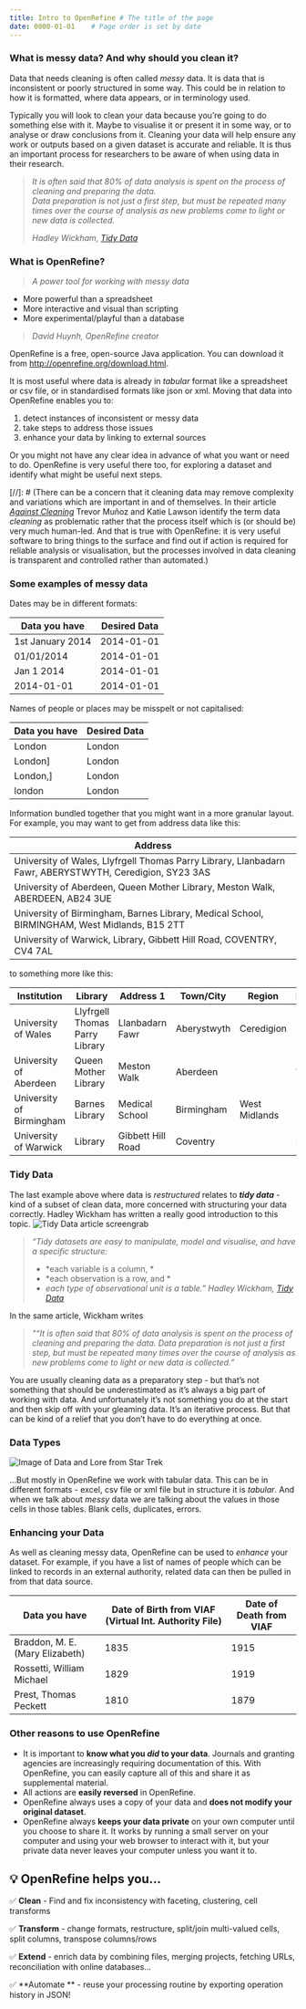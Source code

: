```yaml
---
title: Intro to OpenRefine # The title of the page
date: 0000-01-01    # Page order is set by date
---
```


### What is messy data? And why should you clean it?

Data that needs cleaning is often called _messy_ data. It is data that is inconsistent or poorly structured in some way. This could be in relation to how it is formatted, where data appears, or in terminology used.

Typically you will look to clean your data because you’re going to do something else with it. Maybe to visualise it or present it in some way, or to analyse or draw conclusions from it. Cleaning your data will help ensure any work or outputs based on a given dataset is accurate and reliable. It is thus an important process for researchers to be aware of when using data in their research.

> _It is often said that 80% of data analysis is spent on the process of cleaning and preparing the data._  
> _Data preparation is not just a first step, but must be repeated many times over the course of analysis as new problems come to light or new data is collected._
>
> _Hadley Wickham,_ [ _Tidy Data_ ](https://vita.had.co.nz/papers/tidy-data.pdf)

### What is OpenRefine?
> *A power tool for working with messy data*   
* More powerful than a spreadsheet
* More interactive and visual than scripting
* More experimental/playful than a database
>
> _David Huynh, OpenRefine creator_

OpenRefine is a free, open-source Java application. You can download it from <http://openrefine.org/download.html>.

It is most useful where data is already in _tabular_ format like a spreadsheet or csv file, or in standardised formats like json or xml. Moving that data into OpenRefine enables you to:
1. detect instances of inconsistent or messy data
2. take steps to address those issues
3. enhance your data by linking to external sources

Or you might not have any clear idea in advance of what you want or need to do. OpenRefine is very useful there too, for exploring a dataset and identify what might be useful next steps.

[//]: # (There can be a concern that it cleaning data may remove complexity and variations which are important in and of themselves. In their article [_Against Cleaning_](https://dhdebates.gc.cuny.edu/read/untitled-f2acf72c-a469-49d8-be35-67f9ac1e3a60/section/07154de9-4903-428e-9c61-7a92a6f22e51) Trevor Mu&#241;oz and Katie Lawson identify the term data _cleaning_ as problematic rather that the process itself which is (or should be) very much human-led. And that is true with OpenRefine: it is very useful software to bring things to the surface and find out if action is required for reliable analysis or visualisation, but the processes involved in data cleaning is transparent and controlled rather than automated.)

### Some examples of messy data

Dates may be in different formats:

| Data you have    | Desired Data |
| ---------------- | ------------ |
| 1st January 2014 | 2014-01-01   |
| 01/01/2014       | 2014-01-01   |
| Jan 1 2014       | 2014-01-01   |
| 2014-01-01       | 2014-01-01   |

Names of people or places may be misspelt or not capitalised:

| Data you have    | Desired Data |
| ---------------- | ------------ |
| London           | London       |
| London]          | London       |
| London,]         | London       |
| london           | London       |

Information bundled together that you might want in a more granular layout. For example, you may want to get from address data like this:

| Address |
| ------- |
| University of Wales, Llyfrgell Thomas Parry Library, Llanbadarn Fawr, ABERYSTWYTH, Ceredigion, SY23 3AS |
| University of Aberdeen, Queen Mother Library, Meston Walk, ABERDEEN, AB24 3UE	|
| University of Birmingham, Barnes Library, Medical School, BIRMINGHAM, West Midlands, B15 2TT |
| University of Warwick, Library, Gibbett Hill Road, COVENTRY, CV4 7AL |

to something more like this:

| Institution	             | Library                        | Address 1         | Town/City   | Region        | Postcode |
| ------------------------ | ------------------------------ | ----------------- | ----------- | ------------- | ---------|
| University of Wales	     | Llyfrgell Thomas Parry Library | Llanbadarn Fawr   | Aberystwyth | Ceredigion    | SY23 3AS |
| University of Aberdeen   | Queen Mother Library           | Meston Walk       | Aberdeen    |               | AB24 3UE |
| University of Birmingham | Barnes Library                 | Medical School    | Birmingham  | West Midlands | B15 2TT  |
| University of Warwick    | Library                        | Gibbett Hill Road | Coventry    |               | CV4 7AL  |

### Tidy Data

The last example above where data is *restructured* relates to _**tidy data**_ - kind of a subset of clean data, more concerned with structuring your data correctly. Hadley Wickham has written a really good introduction to this topic.
![Tidy Data article screengrab](assets/images/TidyDataArticle.png)

> *“Tidy datasets are easy to manipulate, model and visualise, and have a specific structure:*
> - *each variable is a column, *
> - *each observation is a row, and *
> - *each type of observational unit is a table.”*
> *Hadley Wickham, [Tidy Data](https://vita.had.co.nz/papers/tidy-data.pdf)*

In the same article, Wickham writes
> *"“It is often said that 80% of data analysis is spent on the process of cleaning and preparing the data.*
> *Data preparation is not just a first step, but must be repeated many times over the course of analysis as new problems come to light or new data is collected.”*

You are usually cleaning data as a preparatory step - but that’s not something that should be underestimated as it’s always a big part of working with data. And unfortunately it’s not something you do at the start and then skip off with your gleaming data. It’s an iterative process. But that can be kind of a relief that you don’t have to do everything at once.

### Data Types

![Image of Data and Lore from Star Trek](assets/images/ManyTypesOfData.png)

...But mostly in OpenRefine we work with tabular data. This can be in different formats - excel, csv file or xml file but in structure it is *tabular*. And when we talk about *messy* data we are talking about the values in those cells in those tables. Blank cells, duplicates, errors.

### Enhancing your Data

As well as cleaning messy data, OpenRefine can be used to _enhance_ your dataset. For example, if you have a list of names of people which can be linked to records in an external authority, related data can then be pulled in from that data source.

| Data you have | Date of Birth from VIAF (Virtual Int. Authority File) | Date of Death from VIAF |
| ------------- | ----------------------------------------------------- | ----------------------- |
| Braddon, M. E. (Mary Elizabeth) |                                1835 |                    1915 |
| Rossetti, William Michael |                                      1829 |                    1919 |
| Prest, Thomas Peckett |                                          1810 |                    1879 |

### Other reasons to use OpenRefine

- It is important to **know what you *did* to your data**. Journals and granting agencies are increasingly requiring documentation of this. With OpenRefine, you can easily capture all of this and share it as supplemental material.
- All actions are **easily reversed** in OpenRefine.
- OpenRefine always uses a copy of your data and **does not modify your original dataset**.
- OpenRefine always **keeps your data private** on your own computer until you choose to share it. It works by running a small server on your computer and using your web browser to interact with it, but your private data never leaves your computer unless you want it to.

## 💡 OpenRefine helps you...

✅ **Clean** - Find and fix inconsistency with faceting, clustering, cell transforms

✅ **Transform** - change formats, restructure, split/join multi-valued cells, split columns, transpose columns/rows

✅ **Extend** - enrich data by combining files, merging projects, fetching URLs, reconciliation with online databases…

✅ **Automate ** - reuse your processing routine by exporting operation history in JSON!
